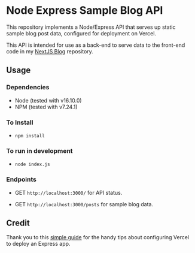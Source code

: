 # Node Express Sample Blog API

This repository implements a Node/Express API that serves up static sample blog post data, configured for deployment on Vercel.

This API is intended for use as a back-end to serve data to the front-end code in my [NextJS Blog](https://github.com/garyesmith/nextjs-blog) repository.

## Usage

### Dependencies

- Node (tested with v16.10.0)
- NPM (tested with v7.24.1)

### To Install

- `npm install`

### To run in development

- `node index.js`

### Endpoints 

- GET `http://localhost:3000/` for API status.

- GET `http://localhost:3000/posts` for sample blog data.

## Credit

Thank you to this [simple guide](https://shadowsmith.com/how-to-deploy-an-express-api-to-vercel) for the handy tips about configuring Vercel to deploy an Express app.
